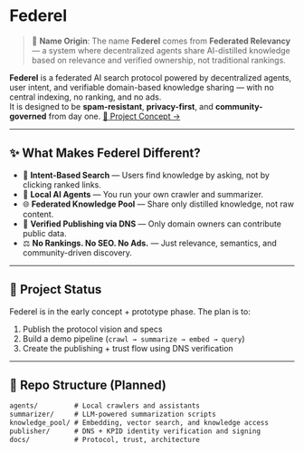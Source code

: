 # Federel

> 📘 **Name Origin**: The name **Federel** comes from **Federated Relevancy** — a system where decentralized agents share AI-distilled knowledge based on relevance and verified ownership, not traditional rankings.

**Federel** is a federated AI search protocol powered by decentralized agents, user intent, and verifiable domain-based knowledge sharing — with no central indexing, no ranking, and no ads.  
It is designed to be **spam-resistant**, **privacy-first**, and **community-governed** from day one.
[🧠 Project Concept →](docs/CONCEPT.md)

---

## ✨ What Makes Federel Different?

- 🧠 **Intent-Based Search** — Users find knowledge by asking, not by clicking ranked links.
- 🤖 **Local AI Agents** — You run your own crawler and summarizer.
- 🌐 **Federated Knowledge Pool** — Share only distilled knowledge, not raw content.
- 🔐 **Verified Publishing via DNS** — Only domain owners can contribute public data.
- ⚖️ **No Rankings. No SEO. No Ads.** — Just relevance, semantics, and community-driven discovery.

---

## 🧪 Project Status

Federel is in the early concept + prototype phase. The plan is to:
1. Publish the protocol vision and specs
2. Build a demo pipeline (`crawl → summarize → embed → query`)
3. Create the publishing + trust flow using DNS verification

---

## 📁 Repo Structure (Planned)

```txt
agents/         # Local crawlers and assistants
summarizer/     # LLM-powered summarization scripts
knowledge_pool/ # Embedding, vector search, and knowledge access
publisher/      # DNS + KPID identity verification and signing
docs/           # Protocol, trust, architecture
